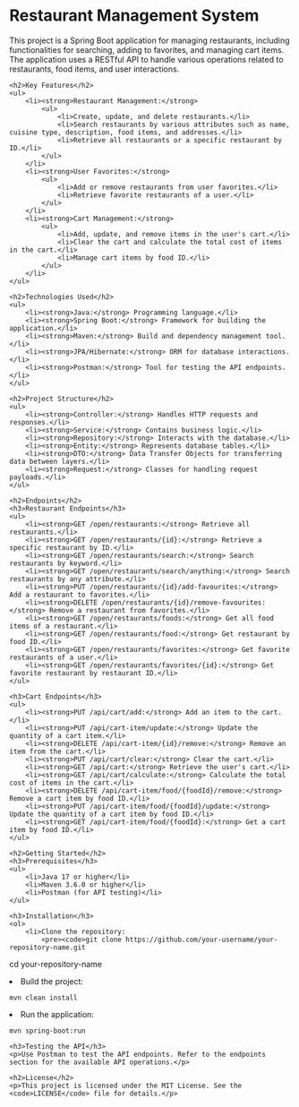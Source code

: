 <!DOCTYPE html>
<html lang="en">
<head>
    <meta charset="UTF-8">
    <meta name="viewport" content="width=device-width, initial-scale=1.0">
    <title>Restaurant Management System</title>
</head>
<body>
    <h1>Restaurant Management System</h1>
    <p>This project is a Spring Boot application for managing restaurants, including functionalities for searching, adding to favorites, and managing cart items. The application uses a RESTful API to handle various operations related to restaurants, food items, and user interactions.</p>

    <h2>Key Features</h2>
    <ul>
        <li><strong>Restaurant Management:</strong>
            <ul>
                <li>Create, update, and delete restaurants.</li>
                <li>Search restaurants by various attributes such as name, cuisine type, description, food items, and addresses.</li>
                <li>Retrieve all restaurants or a specific restaurant by ID.</li>
            </ul>
        </li>
        <li><strong>User Favorites:</strong>
            <ul>
                <li>Add or remove restaurants from user favorites.</li>
                <li>Retrieve favorite restaurants of a user.</li>
            </ul>
        </li>
        <li><strong>Cart Management:</strong>
            <ul>
                <li>Add, update, and remove items in the user's cart.</li>
                <li>Clear the cart and calculate the total cost of items in the cart.</li>
                <li>Manage cart items by food ID.</li>
            </ul>
        </li>
    </ul>

    <h2>Technologies Used</h2>
    <ul>
        <li><strong>Java:</strong> Programming language.</li>
        <li><strong>Spring Boot:</strong> Framework for building the application.</li>
        <li><strong>Maven:</strong> Build and dependency management tool.</li>
        <li><strong>JPA/Hibernate:</strong> ORM for database interactions.</li>
        <li><strong>Postman:</strong> Tool for testing the API endpoints.</li>
    </ul>

    <h2>Project Structure</h2>
    <ul>
        <li><strong>Controller:</strong> Handles HTTP requests and responses.</li>
        <li><strong>Service:</strong> Contains business logic.</li>
        <li><strong>Repository:</strong> Interacts with the database.</li>
        <li><strong>Entity:</strong> Represents database tables.</li>
        <li><strong>DTO:</strong> Data Transfer Objects for transferring data between layers.</li>
        <li><strong>Request:</strong> Classes for handling request payloads.</li>
    </ul>

    <h2>Endpoints</h2>
    <h3>Restaurant Endpoints</h3>
    <ul>
        <li><strong>GET /open/restaurants:</strong> Retrieve all restaurants.</li>
        <li><strong>GET /open/restaurants/{id}:</strong> Retrieve a specific restaurant by ID.</li>
        <li><strong>GET /open/restaurants/search:</strong> Search restaurants by keyword.</li>
        <li><strong>GET /open/restaurants/search/anything:</strong> Search restaurants by any attribute.</li>
        <li><strong>PUT /open/restaurants/{id}/add-favourites:</strong> Add a restaurant to favorites.</li>
        <li><strong>DELETE /open/restaurants/{id}/remove-favourites:</strong> Remove a restaurant from favorites.</li>
        <li><strong>GET /open/restaurants/foods:</strong> Get all food items of a restaurant.</li>
        <li><strong>GET /open/restaurants/food:</strong> Get restaurant by food ID.</li>
        <li><strong>GET /open/restaurants/favorites:</strong> Get favorite restaurants of a user.</li>
        <li><strong>GET /open/restaurants/favorites/{id}:</strong> Get favorite restaurant by restaurant ID.</li>
    </ul>

    <h3>Cart Endpoints</h3>
    <ul>
        <li><strong>PUT /api/cart/add:</strong> Add an item to the cart.</li>
        <li><strong>PUT /api/cart-item/update:</strong> Update the quantity of a cart item.</li>
        <li><strong>DELETE /api/cart-item/{id}/remove:</strong> Remove an item from the cart.</li>
        <li><strong>PUT /api/cart/clear:</strong> Clear the cart.</li>
        <li><strong>GET /api/cart:</strong> Retrieve the user's cart.</li>
        <li><strong>GET /api/cart/calculate:</strong> Calculate the total cost of items in the cart.</li>
        <li><strong>DELETE /api/cart-item/food/{foodId}/remove:</strong> Remove a cart item by food ID.</li>
        <li><strong>PUT /api/cart-item/food/{foodId}/update:</strong> Update the quantity of a cart item by food ID.</li>
        <li><strong>GET /api/cart-item/food/{foodId}:</strong> Get a cart item by food ID.</li>
    </ul>

    <h2>Getting Started</h2>
    <h3>Prerequisites</h3>
    <ul>
        <li>Java 17 or higher</li>
        <li>Maven 3.6.0 or higher</li>
        <li>Postman (for API testing)</li>
    </ul>

    <h3>Installation</h3>
    <ol>
        <li>Clone the repository:
            <pre><code>git clone https://github.com/your-username/your-repository-name.git
cd your-repository-name</code></pre>
        </li>
        <li>Build the project:
            <pre><code>mvn clean install</code></pre>
        </li>
        <li>Run the application:
            <pre><code>mvn spring-boot:run</code></pre>
        </li>
    </ol>

    <h3>Testing the API</h3>
    <p>Use Postman to test the API endpoints. Refer to the endpoints section for the available API operations.</p>

    <h2>License</h2>
    <p>This project is licensed under the MIT License. See the <code>LICENSE</code> file for details.</p>
</body>
</html>
